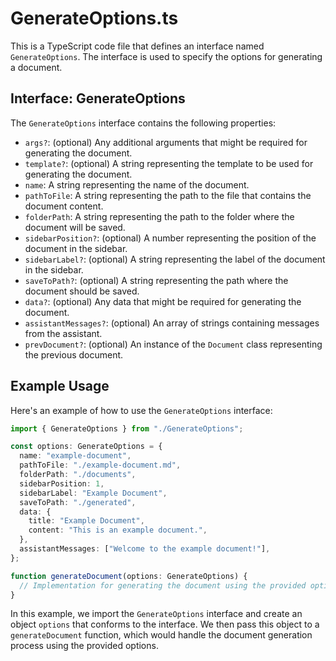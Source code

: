 # GenerateOptions.ts

This is a TypeScript code file that defines an interface named `GenerateOptions`. The interface is used to specify the options for generating a document.

## Interface: GenerateOptions

The `GenerateOptions` interface contains the following properties:

- `args?`: (optional) Any additional arguments that might be required for generating the document.
- `template?`: (optional) A string representing the template to be used for generating the document.
- `name`: A string representing the name of the document.
- `pathToFile`: A string representing the path to the file that contains the document content.
- `folderPath`: A string representing the path to the folder where the document will be saved.
- `sidebarPosition?`: (optional) A number representing the position of the document in the sidebar.
- `sidebarLabel?`: (optional) A string representing the label of the document in the sidebar.
- `saveToPath?`: (optional) A string representing the path where the document should be saved.
- `data?`: (optional) Any data that might be required for generating the document.
- `assistantMessages?`: (optional) An array of strings containing messages from the assistant.
- `prevDocument?`: (optional) An instance of the `Document` class representing the previous document.

## Example Usage

Here's an example of how to use the `GenerateOptions` interface:

```typescript
import { GenerateOptions } from "./GenerateOptions";

const options: GenerateOptions = {
  name: "example-document",
  pathToFile: "./example-document.md",
  folderPath: "./documents",
  sidebarPosition: 1,
  sidebarLabel: "Example Document",
  saveToPath: "./generated",
  data: {
    title: "Example Document",
    content: "This is an example document.",
  },
  assistantMessages: ["Welcome to the example document!"],
};

function generateDocument(options: GenerateOptions) {
  // Implementation for generating the document using the provided options
}
```

In this example, we import the `GenerateOptions` interface and create an object `options` that conforms to the interface. We then pass this object to a `generateDocument` function, which would handle the document generation process using the provided options.
